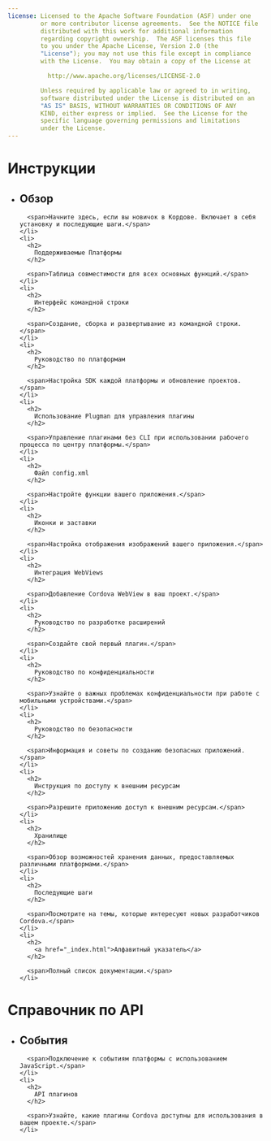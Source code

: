 ```yaml
---
license: Licensed to the Apache Software Foundation (ASF) under one
         or more contributor license agreements.  See the NOTICE file
         distributed with this work for additional information
         regarding copyright ownership.  The ASF licenses this file
         to you under the Apache License, Version 2.0 (the
         "License"); you may not use this file except in compliance
         with the License.  You may obtain a copy of the License at

           http://www.apache.org/licenses/LICENSE-2.0

         Unless required by applicable law or agreed to in writing,
         software distributed under the License is distributed on an
         "AS IS" BASIS, WITHOUT WARRANTIES OR CONDITIONS OF ANY
         KIND, either express or implied.  See the License for the
         specific language governing permissions and limitations
         under the License.
---
```


<div id="home">
  <h1>
    Инструкции
  </h1>
  
  <ul>
    <li>
      <h2>
        Обзор
      </h2>
      
      <span>Начните здесь, если вы новичок в Кордове. Включает в себя установку и последующие шаги.</span>
    </li>
    <li>
      <h2>
        Поддерживаемые Платформы
      </h2>
      
      <span>Таблица совместимости для всех основных функций.</span>
    </li>
    <li>
      <h2>
        Интерфейс командной строки
      </h2>
      
      <span>Создание, сборка и развертывание из командной строки.</span>
    </li>
    <li>
      <h2>
        Руководство по платформам
      </h2>
      
      <span>Настройка SDK каждой платформы и обновление проектов.</span>
    </li>
    <li>
      <h2>
        Использование Plugman для управления плагины
      </h2>
      
      <span>Управление плагинами без CLI при использовании рабочего процесса по центру платформы.</span>
    </li>
    <li>
      <h2>
        Файл config.xml
      </h2>
      
      <span>Настройте функции вашего приложения.</span>
    </li>
    <li>
      <h2>
        Иконки и заставки
      </h2>
      
      <span>Настройка отображения изображений вашего приложения.</span>
    </li>
    <li>
      <h2>
        Интеграция WebViews
      </h2>
      
      <span>Добавление Cordova WebView в ваш проект.</span>
    </li>
    <li>
      <h2>
        Руководство по разработке расширений
      </h2>
      
      <span>Создайте свой первый плагин.</span>
    </li>
    <li>
      <h2>
        Руководство по конфиденциальности
      </h2>
      
      <span>Узнайте о важных проблемах конфиденциальности при работе с мобильными устройствами.</span>
    </li>
    <li>
      <h2>
        Руководство по безопасности
      </h2>
      
      <span>Информация и советы по созданию безопасных приложений.</span>
    </li>
    <li>
      <h2>
        Инструкция по доступу к внешним ресурсам
      </h2>
      
      <span>Разрешите приложению доступ к внешним ресурсам.</span>
    </li>
    <li>
      <h2>
        Хранилище
      </h2>
      
      <span>Обзор возможностей хранения данных, предоставляемых различными платформами.</span>
    </li>
    <li>
      <h2>
        Последующие шаги
      </h2>
      
      <span>Посмотрите на темы, которые интересуют новых разработчиков Cordova.</span>
    </li>
    <li>
      <h2>
        <a href="_index.html">Алфавитный указатель</a>
      </h2>
      
      <span>Полный список документации.</span>
    </li>
  </ul>
  
  <h1>
    Справочник по API
  </h1>
  
  <ul>
    <li>
      <h2>
        События
      </h2>
      
      <span>Подключение к событиям платформы с использованием JavaScript.</span>
    </li>
    <li>
      <h2>
        API плагинов
      </h2>
      
      <span>Узнайте, какие плагины Cordova доступны для использования в вашем проекте.</span>
    </li>
  </ul>
</div>